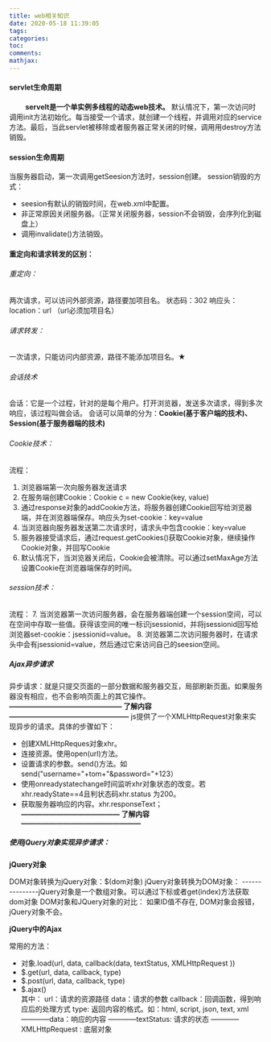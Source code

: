 ```yaml
---
title: web相关知识
date: 2020-05-18 11:39:05
tags:
categories:
toc:
comments:
mathjax:
---
```

#### servlet生命周期
&#8195; &#8195;**servelt是一个单实例多线程的动态web技术。** 默认情况下，第一次访问时调用init方法初始化。每当接受一个请求，就创建一个线程，并调用对应的service方法。最后，当此servlet被移除或者服务器正常关闭的时候，调用用destroy方法销毁。
#### session生命周期
当服务器启动，第一次调用getSeesion方法时，session创建。
session销毁的方式：
* seesion有默认的销毁时间，在web.xml中配置。
*  非正常原因关闭服务器。（正常关闭服务器，session不会销毁，会序列化到磁盘上）  
* 调用invalidate()方法销毁。
	
#### 重定向和请求转发的区别：
######  重定向：
两次请求，可以访问外部资源，路径要加项目名。
状态码：302
响应头：location：url （url必须加项目名）
###### 请求转发：
一次请求，只能访问内部资源，路径不能添加项目名。★

###### 会话技术
会话：它是一个过程，针对的是每个用户。打开浏览器，发送多次请求，得到多次响应，该过程叫做会话。
会话可以简单的分为：**Cookie(基于客户端的技术)、Session(基于服务器端的技术)**
###### Cookie技术：
流程：

 1. 浏览器端第一次向服务器发送请求
 2. 在服务端创建Cookie：Cookie c = new Cookie(key,  value)
 3. 通过response对象的addCookie方法，将服务器创建Cookie回写给浏览器端，并在浏览器端保存。响应头为set-cookie：key=value
 4. 当浏览器向服务器发送第二次请求时，请求头中包含cookie：key=value
 5. 服务器接受请求后，通过request.getCookies()获取Cookie对象，继续操作Cookie对象，并回写Cookie
 6. 默认情况下，当浏览器关闭后，Cookie会被清除。可以通过setMaxAge方法设置Cookie在浏览器端保存的时间。
###### session技术：
流程：
 7. 当浏览器第一次访问服务器，会在服务器端创建一个session空间，可以在空间中存取一些值。获得该空间的唯一标识jsessionid，并将jsessionid回写给浏览器set-cookie：jsessionid=value。
 8. 浏览器第二次访问服务器时，在请求头中会有jsessionid=value，然后通过它来访问自己的seesion空间。
##### Ajax异步请求
异步请求：就是只提交页面的一部分数据和服务器交互，局部刷新页面。如果服务器没有相应，也不会影响页面上的其它操作。
**———————————————— 了解内容—————————————————**
js提供了一个XMLHttpRequest对象来实现异步的请求。具体的步骤如下：
 * 创建XMLHttpReques对象xhr。
 * 连接资源。使用open(url)方法。
 * 设置请求的参数。send()方法。如send("username="+tom+"&password="+123）
 * 使用onreadystatechange时间监听xhr对象状态的改变。若xhr.readyState==4且判状态码xhr.status 为200。
 * 获取服务器响应的内容。xhr.responseText；
**—————————————— 了解内容—————————————————**

##### 使用jQuery对象实现异步请求：
**jQuery对象**

DOM对象转换为jQuery对象：$(dom对象)
jQuery对象转换为DOM对象：
---------------jQuery对象是一个数组对象。可以通过下标或者get(index)方法获取dom对象
DOM对象和JQuery对象的对比：
如果ID值不存在, DOM对象会报错，jQuery对象不会。

**jQuery中的Ajax**
 
 常用的方法：
 - 对象.load(url, data, callback(data, textStatus, XMLHttpRequest ))
 - $.get(url, data, callback, type)
 - $.post(url, data, callback, type)
 - $.ajax()  
 其中：
 	url：请求的资源路径
 	data：请求的参数
 	callback：回调函数，得到响应后的处理方式
 	type: 返回内容的格式。如：html, script, json, text, xml
 	————data：响应的内容
 	————textStatus: 请求的状态
 	————XMLHttpRequest : 底层对象
 
 

